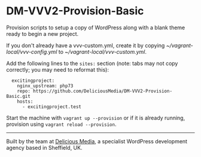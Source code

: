 # DM-VVV2-Provision-Basic
Provision scripts to setup a copy of WordPress along with a blank theme ready to begin a new project.

If you don't already have a vvv-custom.yml, create it by copying _~/vagrant-local/vvv-config.yml_ to _~/vagrant-local/vvv-custom.yml_.

Add the following lines to the ``sites:`` section (note: tabs may not copy correctly; you may need to reformat this):

```
  excitingproject:
    nginx_upstream: php73
    repo: https://github.com/DeliciousMedia/DM-VVV2-Provision-Basic.git
    hosts:
      - excitingproject.test
```

Start the machine with ``vagrant up --provision`` or if it is already running, provision using ``vagrant reload --provision``.

---
Built by the team at [Delicious Media](https://www.deliciousmedia.co.uk/), a specialist WordPress development agency based in Sheffield, UK.